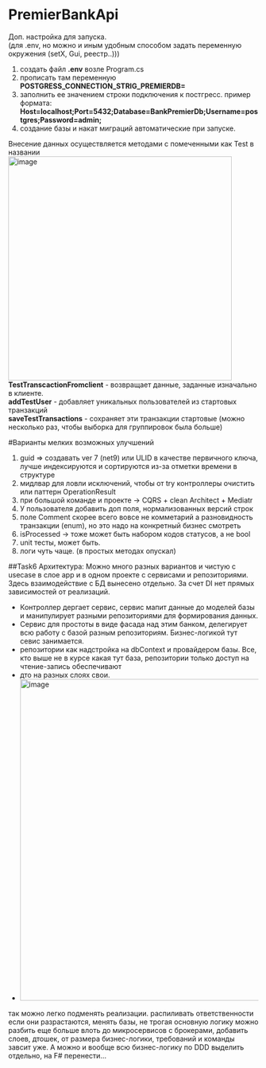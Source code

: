 # PremierBankApi

Доп. настройка для запуска.  
(для .env, но можно и иным удобным способом задать переменную окружения (setX, Gui, реестр..)))
1. создать файл **.env** возле Program.cs
2. прописать там переменную **POSTGRESS_CONNECTION_STRIG_PREMIERDB=**
3. заполнить ее значением строки подключения к постгресс. пример формата: **Host=localhost;Port=5432;Database=BankPremierDb;Username=postgres;Password=admin;**
4. создание базы и накат миграций автоматические при запуске.  


Внесение данных осуществляется методами с помеченными как Test в названии  
<img width="450" height="450" alt="image" src="https://github.com/user-attachments/assets/2ad5cff4-b473-4bdb-8158-e7b0b5d22d90" />  
**TestTranscactionFromclient** - возвращает данные, заданные изначально в клиенте.  
**addTestUser** - добавляет уникальных пользователей из стартовых транзакций  
**saveTestTransactions** - сохраняет эти транзакции стартовые (можно несколько раз, чтобы выборка для группировок была больше)

#Варианты мелких возможных улучшений  

1. guid => создавать ver 7 (net9) или ULID в качестве первичного ключа, лучше индексируются и сортируются из-за отметки времени в структуре
2. мидлвар для ловли исключений, чтобы от try контроллеры очистить или паттерн OperationResult
3. при большой команде и проекте -> CQRS + clean Architect + Mediatr
4. У пользователя добавить доп поля, нормализованных версий строк
5. поле Comment скорее всего вовсе не комметарий а разновидность транзакции (enum), но это надо на конкретный бизнес смотреть
6. isProcessed  -> тоже может быть набором кодов статусов, а не bool
7. unit тесты, может быть.
8. логи чуть чаще. (в простых методах опускал)

##Task6
Архитектура: Можно много разных вариантов и чистую с usecase в слое app и в одном проекте с сервисами и репозиториями.
  Здесь взаимодействие с БД вынесено отдельно. За счет DI нет прямых зависимостей от реализаций. 
  - Контроллер дергает сервис, сервис мапит данные до моделей базы и манипулирует разными репозиториями для формирования данных.
  - Сервис для простоты в виде фасада над этим банком, делегирует всю работу с базой разным репозиториям. Бизнес-логикой тут севис занимается.
  - репозитории как надстройка на dbContext и провайдером базы. Все, кто выше не в курсе какая тут база, репозитории только доступ на чтение-запись обеспечивают
  - дто на разных слоях свои. 
  - <img width="914" height="646" alt="image" src="https://github.com/user-attachments/assets/598d50bb-78a6-497a-8f5a-6fa088d4cf71" />

  так можно легко подменять реализации. распиливать ответственности если они разрастаются, менять базы, не трогая основную логику
можно разбить еще больше влоть до микросервисов с брокерами, добавить слоев, дтошек, от размера бизнес-логики, требований и команды завсит уже.
А можно и вообще всю бизнес-логику по DDD выделить отдельно, на F# перенести...

  
